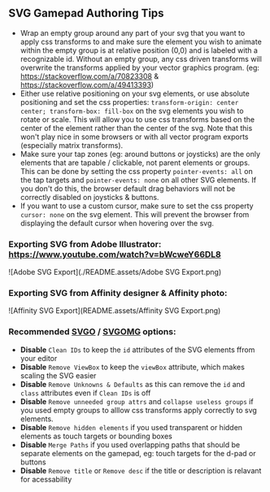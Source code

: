 ## SVG Gamepad Authoring Tips

- Wrap an empty group around any part of your svg that you want to apply css transforms to and make sure the element you wish to animate within the empty group is at relative position (0,0) and is labeled with a recognizable id. Without an empty group, any css driven transforms will overwrite the transforms applied by your vector graphics program. (eg: https://stackoverflow.com/a/70823308 & https://stackoverflow.com/a/49413393)
- Either use relative positioning on your svg elements, or use absolute positioning and set the css properties: ```transform-origin: center center; transform-box: fill-box``` on the svg elements you wish to rotate or scale. This will allow you to use css transforms based on the center of the element rather than the center of the svg. Note that this won't play nice in some browsers or with all vector program exports (especially matrix transforms).
- Make sure your tap zones (eg: around buttons or joysticks) are the only elements that are tapable / clickable, not parent elements or groups. This can be done by setting the css property ```pointer-events: all``` on the tap targets and ```pointer-events: none``` on all other SVG elements. If you don't do this, the browser default drag behaviors will not be correctly disabled on joysticks & buttons.
 - If you want to use a custom cursor, make sure to set the css property ```cursor: none``` on the svg element. This will prevent the browser from displaying the default cursor when hovering over the svg.

### Exporting SVG from Adobe Illustrator: https://www.youtube.com/watch?v=bWcweY66DL8

![Adobe SVG Export](./README.assets/Adobe SVG Export.png)

### Exporting SVG from Affinity designer & Affinity photo:
![Affinity SVG Export](README.assets/Affinity SVG Export.png)
### Recommended [SVGO](https://github.com/svg/svgo) / [SVGOMG](https://jakearchibald.github.io/svgomg/) options:
- **Disable** `Clean IDs` to keep the `id` attributes of the SVG elements ffrom your editor
- **Disable** `Remove ViewBox` to keep the `viewBox` attribute, which makes scaling the SVG easier
- **Disable** `Remove Unknowns & Defaults` as this can remove the `id`  and `class` attributes even if `Clean IDs` is off
- **Disable** `Remove unneeded group attrs` and `collapse useless groups` if you used empty groups to alllow css transforms apply correctly to svg elements.
- **Disable** `Remove hidden elements` if you used transparent or hidden elements as touch targets or bounding boxes
- **Disable** `Merge Paths` if you used overlapping paths that should be separate elements on the gamepad, eg: touch targets for the d-pad or buttons
- **Disable** `Remove title` or `Remove desc` if the title or description is relavant for acessability
